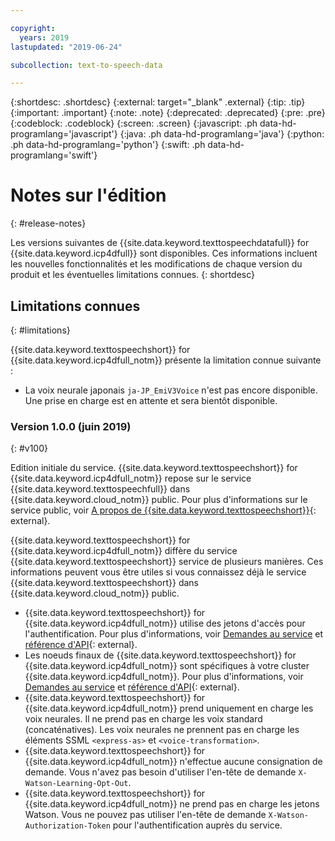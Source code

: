 ```yaml
---

copyright:
  years: 2019
lastupdated: "2019-06-24"

subcollection: text-to-speech-data

---
```


{:shortdesc: .shortdesc}
{:external: target="_blank" .external}
{:tip: .tip}
{:important: .important}
{:note: .note}
{:deprecated: .deprecated}
{:pre: .pre}
{:codeblock: .codeblock}
{:screen: .screen}
{:javascript: .ph data-hd-programlang='javascript'}
{:java: .ph data-hd-programlang='java'}
{:python: .ph data-hd-programlang='python'}
{:swift: .ph data-hd-programlang='swift'}

# Notes sur l'édition
{: #release-notes}

Les versions suivantes de {{site.data.keyword.texttospeechdatafull}} for {{site.data.keyword.icp4dfull}} sont disponibles. Ces informations incluent les nouvelles fonctionnalités et les modifications de chaque version du produit et les éventuelles limitations connues.
{: shortdesc}

## Limitations connues
{: #limitations}

{{site.data.keyword.texttospeechshort}} for {{site.data.keyword.icp4dfull_notm}} présente la limitation connue suivante : 

-   La voix neurale japonais `ja-JP_EmiV3Voice` n'est pas encore disponible. Une prise en charge est en attente et sera bientôt disponible.


### Version 1.0.0 (juin 2019)
{: #v100}

Edition initiale du service. {{site.data.keyword.texttospeechshort}} for {{site.data.keyword.icp4dfull_notm}} repose sur le service {{site.data.keyword.texttospeechfull}} dans {{site.data.keyword.cloud_notm}} public. Pour plus d'informations sur le service public, voir [A propos de {{site.data.keyword.texttospeechshort}}](https://{DomainName}/docs/services/text-to-speech?topic=text-to-speech-about#about){: external}.


{{site.data.keyword.texttospeechshort}} for {{site.data.keyword.icp4dfull_notm}} diffère du service {{site.data.keyword.texttospeechshort}} service de plusieurs manières. Ces informations peuvent vous être utiles si vous connaissez déjà le service {{site.data.keyword.texttospeechshort}} dans {{site.data.keyword.cloud_notm}} public.

-   {{site.data.keyword.texttospeechshort}} for {{site.data.keyword.icp4dfull_notm}} utilise des jetons d'accès pour l'authentification. Pour plus d'informations, voir [Demandes au service](/docs/services/text-to-speech-data?topic=text-to-speech-data-making-requests) et [référence d'API](https://{DomainName}/apidocs/text-to-speech-data){: external}.
-   Les noeuds finaux de {{site.data.keyword.texttospeechshort}} for {{site.data.keyword.icp4dfull_notm}} sont spécifiques à votre cluster {{site.data.keyword.icp4dfull_notm}}. Pour plus d'informations, voir [Demandes au service](/docs/services/text-to-speech-data?topic=text-to-speech-data-making-requests) et [référence d'API](https://{DomainName}/apidocs/text-to-speech-data){: external}.
-   {{site.data.keyword.texttospeechshort}} for {{site.data.keyword.icp4dfull_notm}} prend uniquement en charge les voix neurales. Il ne prend pas en charge les voix standard (concaténatives). Les voix neurales ne prennent pas en charge les éléments SSML `<express-as>` et `<voice-transformation>`.
-   {{site.data.keyword.texttospeechshort}} for {{site.data.keyword.icp4dfull_notm}} n'effectue aucune consignation de demande. Vous n'avez pas besoin d'utiliser l'en-tête de demande `X-Watson-Learning-Opt-Out`.
-   {{site.data.keyword.texttospeechshort}} for {{site.data.keyword.icp4dfull_notm}} ne prend pas en charge les jetons Watson. Vous ne pouvez pas utiliser l'en-tête de demande `X-Watson-Authorization-Token` pour l'authentification auprès du service.
